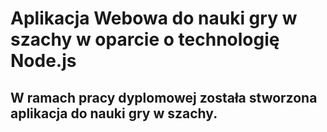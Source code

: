 ﻿# Aplikacja Webowa do nauki gry w szachy w oparcie o technologię Node.js
 
## W ramach pracy dyplomowej została stworzona aplikacja do nauki gry w szachy.

## 
